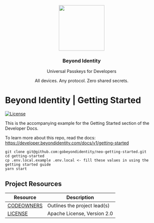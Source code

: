 <p align="center">
   <br/>
   <a href="https://developers.beyondidentity.com" target="_blank"><img src="https://user-images.githubusercontent.com/238738/178780350-489309c5-8fae-4121-a20b-562e8025c0ee.png" width="150px" ></a>
   <h3 align="center">Beyond Identity</h3>
   <p align="center">Universal Passkeys for Developers</p>
   <p align="center">
   All devices. Any protocol. Zero shared secrets.
   </p>
</p>

# Beyond Identity | Getting Started

[![License](https://img.shields.io/badge/License-Apache%202.0-blue.svg)](https://opensource.org/licenses/Apache-2.0)

This is the accompanying example for the Getting Started section of the Developer Docs. 

To learn more about this repo, read the docs:
https://developer.beyondidentity.com/docs/v1/getting-started

```
git clone git@github.com:gobeyondidentity/neo-getting-started.git
cd getting-started
cp .env.local.example .env.local <- fill these values in using the getting started guide
yarn start
```

## Project Resources

| Resource                                   | Description                                                                   |
| ------------------------------------------ | ----------------------------------------------------------------------------- |
| [CODEOWNERS](https://github.com/gobeyondidentity/getting-started/blob/main/CODEOWNERS)                 | Outlines the project lead(s)                                                  |
| [LICENSE](https://github.com/gobeyondidentity/getting-started/blob/main/LICENSE)                       | Apache License, Version 2.0                                                   |
